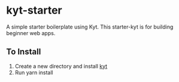 # kyt-starter
A simple starter boilerplate using Kyt.
This starter-kyt is for building beginner web apps.

## To Install
1. Create a new directory and install [kyt](https://github.com/theodesp/kyt-starter)
2. Run yarn install

